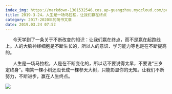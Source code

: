 ```yaml
---
index_img: https://markdown-1301532546.cos.ap-guangzhou.myqcloud.com/peipei_blog/20210921144003.jpeg
title: 2019-3-24，人生是一场马拉松，让我们赢在终点
category: 2017-2020年的简书文章
date: 2019.03.24 07:52
---
```


      今天学到了一条关于不断改变的知识：让我们赢在终点，而不是赢在起跑线上。人的大脑神经细胞是不断生长的，所以人的意识、学习能力等也是在不断提高的。  

      人生是一场马拉松，人是在不断变化的，所以话不要说得太早，不要说“三岁定终身”。嘲笑一棵小树还没长成一棵参天大树，只能彰显你的无知。让我们不断努力，不断进步，赢在人生终点。

![](https://markdown-1301532546.cos.ap-guangzhou.myqcloud.com/peipei_blog/20210921144003.jpeg)  

